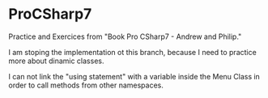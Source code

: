 # ProCSharp7
Practice and Exercices from "Book Pro CSharp7 - Andrew and Philip."

I am stoping the implementation ot this branch, because I need to practice more about dinamic classes.

I can not link the "using statement" with a variable inside the Menu Class in order to call methods from other namespaces.
